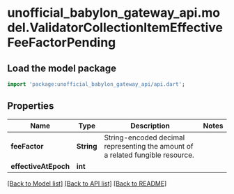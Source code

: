 # unofficial_babylon_gateway_api.model.ValidatorCollectionItemEffectiveFeeFactorPending

## Load the model package
```dart
import 'package:unofficial_babylon_gateway_api/api.dart';
```

## Properties
Name | Type | Description | Notes
------------ | ------------- | ------------- | -------------
**feeFactor** | **String** | String-encoded decimal representing the amount of a related fungible resource. | 
**effectiveAtEpoch** | **int** |  | 

[[Back to Model list]](../README.md#documentation-for-models) [[Back to API list]](../README.md#documentation-for-api-endpoints) [[Back to README]](../README.md)


